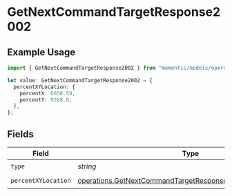 # GetNextCommandTargetResponse2002

## Example Usage

```typescript
import { GetNextCommandTargetResponse2002 } from "momentic/models/operations";

let value: GetNextCommandTargetResponse2002 = {
  percentXYLocation: {
    percentX: 6658.59,
    percentY: 9268.8,
  },
};
```

## Fields

| Field                                                                                                                                      | Type                                                                                                                                       | Required                                                                                                                                   | Description                                                                                                                                |
| ------------------------------------------------------------------------------------------------------------------------------------------ | ------------------------------------------------------------------------------------------------------------------------------------------ | ------------------------------------------------------------------------------------------------------------------------------------------ | ------------------------------------------------------------------------------------------------------------------------------------------ |
| `type`                                                                                                                                     | *string*                                                                                                                                   | :heavy_check_mark:                                                                                                                         | N/A                                                                                                                                        |
| `percentXYLocation`                                                                                                                        | [operations.GetNextCommandTargetResponse200PercentXYLocation](../../models/operations/getnextcommandtargetresponse200percentxylocation.md) | :heavy_check_mark:                                                                                                                         | N/A                                                                                                                                        |